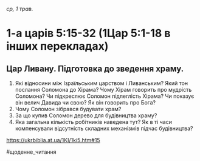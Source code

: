 
_ср, 1 трав._

# 1-а царів 5:15-32 (1Цар 5:1-18 в інших перекладах)

## Цар Ливану. Підготовка до зведення храму.
1. Які відносини між Ізраїльським царством і Ливанським? Який тон послання Соломона до Хірама? Чому Хірам говорить про мудрість Соломона? Чи підкреслює Соломон підлеглість Хірама? Чи показує він велич Давида чи свою? Як він говорить про Бога?
2. Чому Соломон зібрався будувати храм?
3. За що купив Соломон дерево для будівництва храму?
4. Яка загальна кількість робітників наведена тут? Як в ті часи компенсували відсутність складних механізмів підчас будівництва?

https://ukrbiblia.at.ua/1KI/1ki5.htm#15 

#щоденне_читання
